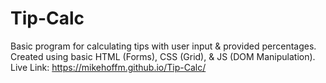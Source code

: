 # Tip-Calc
Basic program for calculating tips with user input & provided percentages.
Created using basic HTML (Forms), CSS (Grid), & JS (DOM Manipulation).
Live Link: https://mikehoffm.github.io/Tip-Calc/
